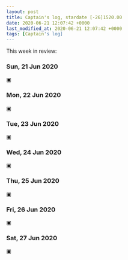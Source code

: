 ```yaml
---
layout: post
title: Captain's log, stardate [-26]1520.00
date: 2020-06-21 12:07:42 +0000
last_modified_at: 2020-06-21 12:07:42 +0000
tags: [Captain's log]
---
```


This week in review:

<!-- more -->

### Sun, 21 Jun 2020
▣

### Mon, 22 Jun 2020
▣

### Tue, 23 Jun 2020
▣

### Wed, 24 Jun 2020
▣

### Thu, 25 Jun 2020
▣

### Fri, 26 Jun 2020
▣

### Sat, 27 Jun 2020
▣
